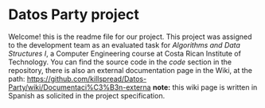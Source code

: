 # Datos Party project
Welcome!
this is the readme file for our project. This project was assigned to the development team as an evaluated task for _Algorithms and Data Structures I_, a Computer Engineering course at Costa Rican Institute of Technology. You can find the source code in the _code_ section in the repository, there is also an external documentation page in the Wiki, at the path: https://github.com/killspread/Datos-Party/wiki/Documentaci%C3%B3n-externa 
__note:__ this wiki page is written in Spanish as solicited in the project specification.
